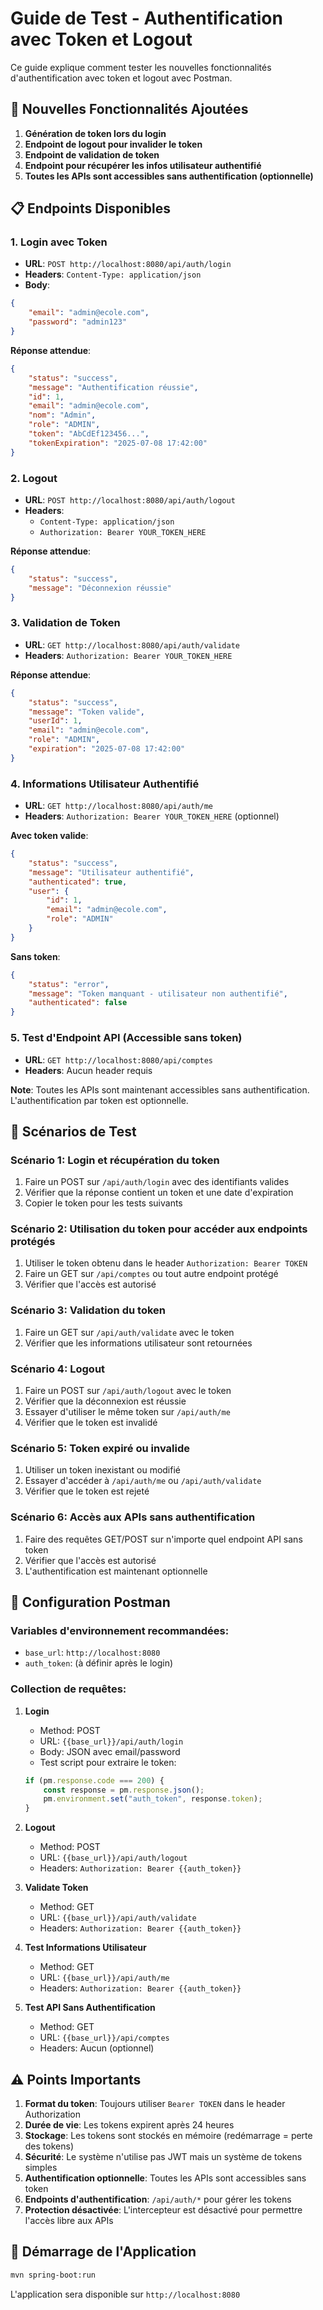 # Guide de Test - Authentification avec Token et Logout

Ce guide explique comment tester les nouvelles fonctionnalités d'authentification avec token et logout avec Postman.

## 🔐 Nouvelles Fonctionnalités Ajoutées

1. **Génération de token lors du login**
2. **Endpoint de logout pour invalider le token**
3. **Endpoint de validation de token**
4. **Endpoint pour récupérer les infos utilisateur authentifié**
5. **Toutes les APIs sont accessibles sans authentification (optionnelle)**

## 📋 Endpoints Disponibles

### 1. Login avec Token
- **URL**: `POST http://localhost:8080/api/auth/login`
- **Headers**: `Content-Type: application/json`
- **Body**:
```json
{
    "email": "admin@ecole.com",
    "password": "admin123"
}
```

**Réponse attendue**:
```json
{
    "status": "success",
    "message": "Authentification réussie",
    "id": 1,
    "email": "admin@ecole.com",
    "nom": "Admin",
    "role": "ADMIN",
    "token": "AbCdEf123456...",
    "tokenExpiration": "2025-07-08 17:42:00"
}
```

### 2. Logout
- **URL**: `POST http://localhost:8080/api/auth/logout`
- **Headers**: 
  - `Content-Type: application/json`
  - `Authorization: Bearer YOUR_TOKEN_HERE`

**Réponse attendue**:
```json
{
    "status": "success",
    "message": "Déconnexion réussie"
}
```

### 3. Validation de Token
- **URL**: `GET http://localhost:8080/api/auth/validate`
- **Headers**: `Authorization: Bearer YOUR_TOKEN_HERE`

**Réponse attendue**:
```json
{
    "status": "success",
    "message": "Token valide",
    "userId": 1,
    "email": "admin@ecole.com",
    "role": "ADMIN",
    "expiration": "2025-07-08 17:42:00"
}
```

### 4. Informations Utilisateur Authentifié
- **URL**: `GET http://localhost:8080/api/auth/me`
- **Headers**: `Authorization: Bearer YOUR_TOKEN_HERE` (optionnel)

**Avec token valide**:
```json
{
    "status": "success",
    "message": "Utilisateur authentifié",
    "authenticated": true,
    "user": {
        "id": 1,
        "email": "admin@ecole.com",
        "role": "ADMIN"
    }
}
```

**Sans token**:
```json
{
    "status": "error",
    "message": "Token manquant - utilisateur non authentifié",
    "authenticated": false
}
```

### 5. Test d'Endpoint API (Accessible sans token)
- **URL**: `GET http://localhost:8080/api/comptes`
- **Headers**: Aucun header requis

**Note**: Toutes les APIs sont maintenant accessibles sans authentification. L'authentification par token est optionnelle.

## 🧪 Scénarios de Test

### Scénario 1: Login et récupération du token
1. Faire un POST sur `/api/auth/login` avec des identifiants valides
2. Vérifier que la réponse contient un token et une date d'expiration
3. Copier le token pour les tests suivants

### Scénario 2: Utilisation du token pour accéder aux endpoints protégés
1. Utiliser le token obtenu dans le header `Authorization: Bearer TOKEN`
2. Faire un GET sur `/api/comptes` ou tout autre endpoint protégé
3. Vérifier que l'accès est autorisé

### Scénario 3: Validation du token
1. Faire un GET sur `/api/auth/validate` avec le token
2. Vérifier que les informations utilisateur sont retournées

### Scénario 4: Logout
1. Faire un POST sur `/api/auth/logout` avec le token
2. Vérifier que la déconnexion est réussie
3. Essayer d'utiliser le même token sur `/api/auth/me`
4. Vérifier que le token est invalidé

### Scénario 5: Token expiré ou invalide
1. Utiliser un token inexistant ou modifié
2. Essayer d'accéder à `/api/auth/me` ou `/api/auth/validate`
3. Vérifier que le token est rejeté

### Scénario 6: Accès aux APIs sans authentification
1. Faire des requêtes GET/POST sur n'importe quel endpoint API sans token
2. Vérifier que l'accès est autorisé
3. L'authentification est maintenant optionnelle

## 🔧 Configuration Postman

### Variables d'environnement recommandées:
- `base_url`: `http://localhost:8080`
- `auth_token`: (à définir après le login)

### Collection de requêtes:

1. **Login**
   - Method: POST
   - URL: `{{base_url}}/api/auth/login`
   - Body: JSON avec email/password
   - Test script pour extraire le token:
   ```javascript
   if (pm.response.code === 200) {
       const response = pm.response.json();
       pm.environment.set("auth_token", response.token);
   }
   ```

2. **Logout**
   - Method: POST
   - URL: `{{base_url}}/api/auth/logout`
   - Headers: `Authorization: Bearer {{auth_token}}`

3. **Validate Token**
   - Method: GET
   - URL: `{{base_url}}/api/auth/validate`
   - Headers: `Authorization: Bearer {{auth_token}}`

4. **Test Informations Utilisateur**
   - Method: GET
   - URL: `{{base_url}}/api/auth/me`
   - Headers: `Authorization: Bearer {{auth_token}}`

5. **Test API Sans Authentification**
   - Method: GET
   - URL: `{{base_url}}/api/comptes`
   - Headers: Aucun (optionnel)

## ⚠️ Points Importants

1. **Format du token**: Toujours utiliser `Bearer TOKEN` dans le header Authorization
2. **Durée de vie**: Les tokens expirent après 24 heures
3. **Stockage**: Les tokens sont stockés en mémoire (redémarrage = perte des tokens)
4. **Sécurité**: Le système n'utilise pas JWT mais un système de tokens simples
5. **Authentification optionnelle**: Toutes les APIs sont accessibles sans token
6. **Endpoints d'authentification**: `/api/auth/*` pour gérer les tokens
7. **Protection désactivée**: L'intercepteur est désactivé pour permettre l'accès libre aux APIs

## 🚀 Démarrage de l'Application

```bash
mvn spring-boot:run
```

L'application sera disponible sur `http://localhost:8080`

